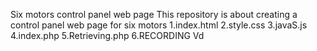 Six motors control panel web page
This repository is about creating a control panel web page for six motors 
1.index.html
2.style.css
3.javaS.js
4.index.php
5.Retrieving.php
6.RECORDING Vd
